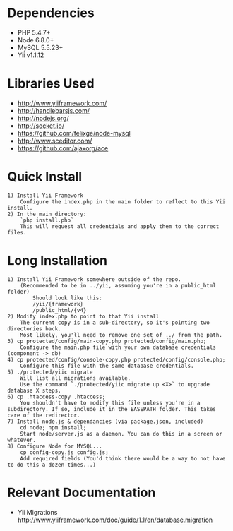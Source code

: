 Dependencies
================================
* PHP 5.4.7+
* Node 6.8.0+
* MySQL 5.5.23+
* Yii v1.1.12


Libraries Used
================================
* http://www.yiiframework.com/
* http://handlebarsjs.com/
* http://nodejs.org/
* http://socket.io/
* https://github.com/felixge/node-mysql
* http://www.sceditor.com/
* https://github.com/ajaxorg/ace

Quick Install
================================
	1) Install Yii Framework
		Configure the index.php in the main folder to reflect to this Yii install.
	2) In the main directory:
		`php install.php`
		This will request all credentials and apply them to the correct files.
	
Long Installation
================================
	1) Install Yii Framework somewhere outside of the repo. 
		(Recommended to be in ../yii, assuming you're in a public_html folder)
			Should look like this:
			/yii/{framework}
			/public_html/{v4}
	2) Modify index.php to point to that Yii install
		The current copy is in a sub-directory, so it's pointing two directories back.
		Most likely, you'll need to remove one set of ../ from the path.
	3) cp protected/config/main-copy.php protected/config/main.php; 
		Configure the main.php file with your own database credentials (component -> db)
	4) cp protected/config/console-copy.php protected/config/console.php;
		Configure this file with the same database credentials.
	5) ./protected/yiic migrate
		Will list all migrations available. 
		Use the command `./protected/yiic migrate up <X>` to upgrade database X steps.
	6) cp .htaccess-copy .htaccess;
		You shouldn't have to modify this file unless you're in a subdirectory. If so, include it in the BASEPATH folder. This takes care of the redirector.
	7) Install node.js & dependancies (via package.json, included)
		cd node; npm install;
		Start node/server.js as a daemon. You can do this in a screen or whatever.
	8) Configure Node for MYSQL...
		cp config-copy.js config.js;
		Add required fields (You'd think there would be a way to not have to do this a dozen times...)


Relevant Documentation
================================
* Yii Migrations
	 http://www.yiiframework.com/doc/guide/1.1/en/database.migration
